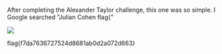 After completing the Alexander Taylor challenge, this one was so simple. I Google searched "Julian Cohen flag{"

<img src='https://github.com/CYBR-AH/CSAW-CTF-Qualification-Round-2015/blob/master/Julian%20Cohen/Step_1.png'>

flag{f7da7636727524d8681ab0d2a072d663}